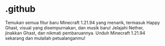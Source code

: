 # .github
Temukan semua fitur baru Minecraft 1.21.94 yang menarik, termasuk Happy Ghast, visual yang disempurnakan, dan musik baru! Jelajahi Nether, jinakkan Ghast, dan nikmati pembaruannya. Unduh Minecraft 1.21.94 sekarang dan mulailah petualanganmu!

